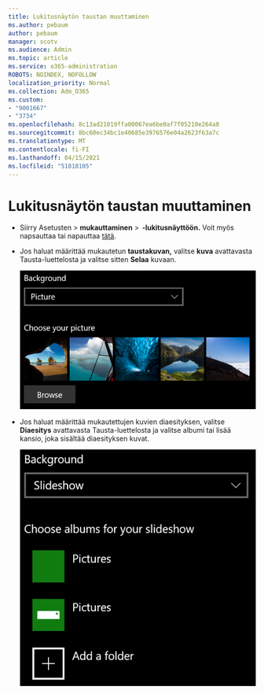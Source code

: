 ```yaml
---
title: Lukitusnäytön taustan muuttaminen
ms.author: pebaum
author: pebaum
manager: scotv
ms.audience: Admin
ms.topic: article
ms.service: o365-administration
ROBOTS: NOINDEX, NOFOLLOW
localization_priority: Normal
ms.collection: Adm_O365
ms.custom:
- "9001667"
- "3734"
ms.openlocfilehash: 8c13ad21019ffa00067ea6be0af7f05210e264a8
ms.sourcegitcommit: 8bc60ec34bc1e40685e3976576e04a2623f63a7c
ms.translationtype: MT
ms.contentlocale: fi-FI
ms.lasthandoff: 04/15/2021
ms.locfileid: "51818105"
---
```

# <a name="change-your-lock-screen-background"></a>Lukitusnäytön taustan muuttaminen

- Siirry Asetusten  >  **mukauttaminen**  >  **-lukitusnäyttöön.** Voit myös napsauttaa tai napauttaa [tätä](ms-settings:lockscreen?activationSource=GetHelp).

- Jos haluat määrittää mukautetun **taustakuvan,** valitse **kuva** avattavasta Tausta-luettelosta ja valitse sitten **Selaa** kuvaan.

  ![Voit määrittää mukautetun taustakuvan.](media/set-custom-background-pic.png)

- Jos haluat määrittää mukautettujen kuvien diaesityksen, valitse **Diaesitys** avattavasta Tausta-luettelosta ja valitse albumi tai lisää kansio, joka sisältää diaesityksen kuvat. 

  ![Mukautettujen kuvien diaesityksen luominen.](media/set-up-slideshow-background.png)
